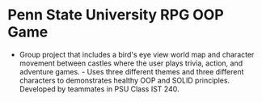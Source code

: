 # Penn State University RPG OOP Game
- Group project that includes a bird's eye view world map and character movement between castles where the user plays trivia, action, and adventure games. - Uses three different themes and three different characters to demonstrates healthy OOP and SOLID principles. Developed by teammates in PSU Class IST 240.
